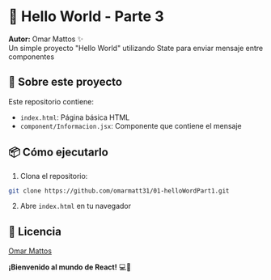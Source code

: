 # 👋 Hello World - Parte 3

**Autor:** Omar Mattos ✨  
Un simple proyecto "Hello World" utilizando State para enviar mensaje entre componentes

## 🚀 Sobre este proyecto  
Este repositorio contiene:  
- `index.html`: Página básica HTML  
- `component/Informacion.jsx`: Componente que contiene el mensaje 


## 📦 Cómo ejecutarlo  
1. Clona el repositorio:  
```bash
git clone https://github.com/omarmatt31/01-helloWordPart1.git
```
2. Abre `index.html` en tu navegador  


## 📜 Licencia  
[Omar Mattos](https://github.com/omarmatt31)  

**¡Bienvenido al mundo de React!** 💻🎉